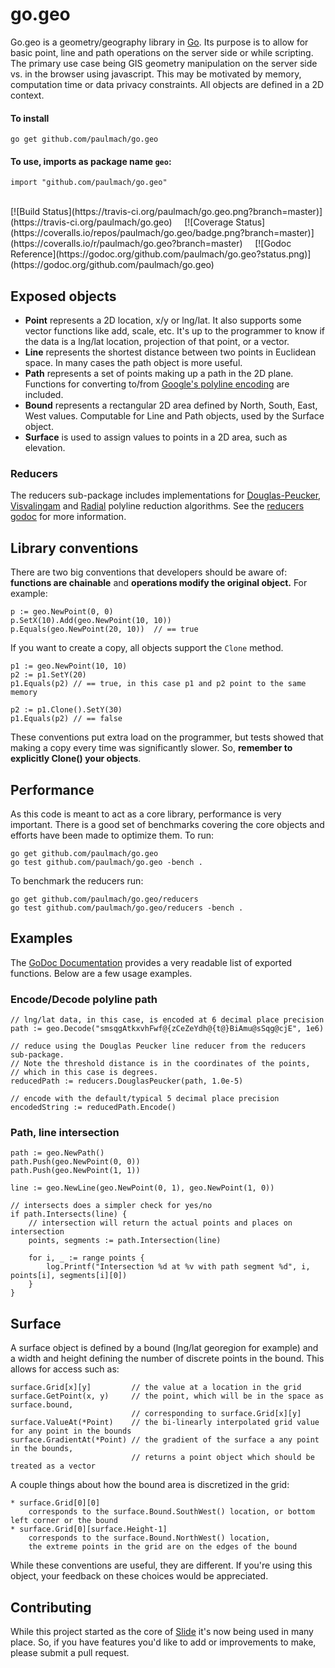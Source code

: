 go.geo
======

Go.geo is a geometry/geography library in [Go](http://golang.org). Its purpose is to allow for
basic point, line and path operations on the server side or while scripting. The primary use
case being GIS geometry manipulation on the server side vs. in the browser using javascript.
This may be motivated by memory, computation time or data privacy constraints.
All objects are defined in a 2D context.

#### To install
	
	go get github.com/paulmach/go.geo

#### To use, imports as package name `geo`:

	import "github.com/paulmach/go.geo"

<br />
[![Build Status](https://travis-ci.org/paulmach/go.geo.png?branch=master)](https://travis-ci.org/paulmach/go.geo)
&nbsp; &nbsp;
[![Coverage Status](https://coveralls.io/repos/paulmach/go.geo/badge.png?branch=master)](https://coveralls.io/r/paulmach/go.geo?branch=master)
&nbsp; &nbsp;
[![Godoc Reference](https://godoc.org/github.com/paulmach/go.geo?status.png)](https://godoc.org/github.com/paulmach/go.geo)

## Exposed objects

* **Point** represents a 2D location, x/y or lng/lat.
	It also supports some vector functions like add, scale, etc.
	It's up to the programmer to know if the data is a lng/lat location, 
	projection of that point, or a vector.
* **Line** represents the shortest distance between two points in Euclidean space. 
	In many cases the path object is more useful.
* **Path** represents a set of points making up a path in the 2D plane.
	Functions for converting to/from
	[Google's polyline encoding](https://developers.google.com/maps/documentation/utilities/polylinealgorithm) are included.
* **Bound** represents a rectangular 2D area defined by North, South, East, West values.
	Computable for Line and Path objects, used by the Surface object.
* **Surface** is used to assign values to points in a 2D area, such as elevation.

### Reducers

The reducers sub-package includes implementations for 
[Douglas-Peucker](http://en.wikipedia.org/wiki/Ramer%E2%80%93Douglas%E2%80%93Peucker_algorithm),
[Visvalingam](http://bost.ocks.org/mike/simplify/) 
and
[Radial](http://psimpl.sourceforge.net/radial-distance.html) 
polyline reduction algorithms. See the [reducers godoc](http://godoc.org/github.com/paulmach/go.geo/reducers) for more information.

## Library conventions

There are two big conventions that developers should be aware of:
**functions are chainable** and **operations modify the original object.**
For example:

	p := geo.NewPoint(0, 0)
	p.SetX(10).Add(geo.NewPoint(10, 10))
	p.Equals(geo.NewPoint(20, 10))  // == true

If you want to create a copy, all objects support the `Clone` method.

	p1 := geo.NewPoint(10, 10)
	p2 := p1.SetY(20)
	p1.Equals(p2) // == true, in this case p1 and p2 point to the same memory

	p2 := p1.Clone().SetY(30)
	p1.Equals(p2) // == false

These conventions put extra load on the programmer,
but tests showed that making a copy every time was significantly slower.
So, **remember to explicitly Clone() your objects**.

## Performance

As this code is meant to act as a core library, performance is very important. 
There is a good set of benchmarks covering the core objects and efforts have been
made to optimize them. To run:

	go get github.com/paulmach/go.geo
	go test github.com/paulmach/go.geo -bench .

To benchmark the reducers run:

	go get github.com/paulmach/go.geo/reducers
	go test github.com/paulmach/go.geo/reducers -bench .

## Examples

The [GoDoc Documentation](https://godoc.org/github.com/paulmach/go.geo) provides a very readable list
of exported functions. Below are a few usage examples.

### Encode/Decode polyline path

	// lng/lat data, in this case, is encoded at 6 decimal place precision
	path := geo.Decode("smsqgAtkxvhFwf@{zCeZeYdh@{t@}BiAmu@sSqg@cjE", 1e6)
	
	// reduce using the Douglas Peucker line reducer from the reducers sub-package.
	// Note the threshold distance is in the coordinates of the points,
	// which in this case is degrees.
	reducedPath := reducers.DouglasPeucker(path, 1.0e-5)
	
	// encode with the default/typical 5 decimal place precision
	encodedString := reducedPath.Encode() 

### Path, line intersection

	path := geo.NewPath()
	path.Push(geo.NewPoint(0, 0))
	path.Push(geo.NewPoint(1, 1))

	line := geo.NewLine(geo.NewPoint(0, 1), geo.NewPoint(1, 0))

	// intersects does a simpler check for yes/no
	if path.Intersects(line) {
		// intersection will return the actual points and places on intersection
		points, segments := path.Intersection(line)

		for i, _ := range points {
			log.Printf("Intersection %d at %v with path segment %d", i, points[i], segments[i][0])
		}
	}

## Surface

A surface object is defined by a bound (lng/lat georegion for example) and a width and height 
defining the number of discrete points in the bound. This allows for access such as:

	surface.Grid[x][y]         // the value at a location in the grid
	surface.GetPoint(x, y)     // the point, which will be in the space as surface.bound,
	                           // corresponding to surface.Grid[x][y]
	surface.ValueAt(*Point)    // the bi-linearly interpolated grid value for any point in the bounds
	surface.GradientAt(*Point) // the gradient of the surface a any point in the bounds,
	                           // returns a point object which should be treated as a vector

A couple things about how the bound area is discretized in the grid:
 
	* surface.Grid[0][0]
		corresponds to the surface.Bound.SouthWest() location, or bottom left corner or the bound
	* surface.Grid[0][surface.Height-1]
		corresponds to the surface.Bound.NorthWest() location,
		the extreme points in the grid are on the edges of the bound

While these conventions are useful, they are different.
If you're using this object, your feedback on these choices would be appreciated.

## Contributing

While this project started as the core of [Slide](https://github.com/paulmach/slide) it's now being used in many place.
So, if you have features you'd like to add or improvements to make, please submit a pull request.

